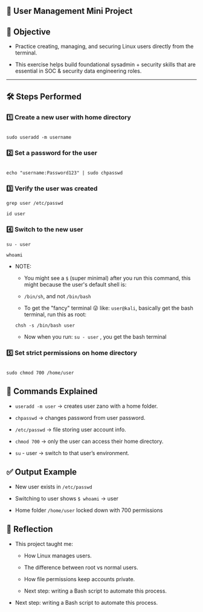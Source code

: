 ## 👤 User Management Mini Project 

## 📌 Objective  

- Practice creating, managing, and securing Linux users directly from the terminal.  

- This exercise helps build foundational sysadmin + security skills that are essential in SOC & security data engineering roles.  

---

## 🛠️ Steps Performed

### 1️⃣ Create a new user with home directory

```

sudo useradd -m username

```

### 2️⃣ Set a password for the user

```

echo "username:Password123" | sudo chpasswd

```

### 3️⃣ Verify the user was created

```
grep user /etc/passwd

id user

```

### 4️⃣ Switch to the new user

```
su - user

whoami

```
- NOTE: 
    - You might see a ``` $ ``` (super minimal) after you run this command, this might because the user's default shell is:

    -  ``` /bin/sh ```, and not ```/bin/bash ```

    - To get the "fancy" terminal 😜 like: ```user@kali```, basically get the bash terminal, run this as root:

    ``` chsh -s /bin/bash user ```

    - Now when you run: ``` su - user ``` , you get the bash terminal


### 5️⃣ Set strict permissions on home directory

```

sudo chmod 700 /home/user

```


## 📂 Commands Explained

- ``` useradd -m user ``` → creates user zano with a home folder.

- ``` chpasswd ``` → changes password from user password.

- ``` /etc/passwd ``` → file storing user account info.

- ``` chmod 700 ``` → only the user can access their home directory.

- ``` su ``` - user → switch to that user’s environment.


## ✅ Output Example

- New user exists in ``` /etc/passwd ```

- Switching to user shows ``` $ whoami ``` → user

- Home folder ``` /home/user ``` locked down with 700 permissions


## 🚀 Reflection

- This project taught me:

    - How Linux manages users.

    - The difference between root vs normal users.

    - How file permissions keep accounts private.

    - Next step: writing a Bash script to automate this process.

- Next step: writing a Bash script to automate this process.